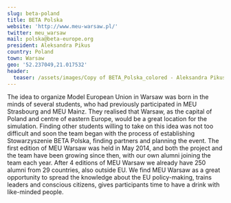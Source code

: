 ```yaml
---
slug: beta-poland
title: BETA Polska
website: 'http://www.meu-warsaw.pl/'
twitter: meu_warsaw
mail: polska@beta-europe.org
president: Aleksandra Pikus
country: Poland
town: Warsaw
geo: '52.237049,21.017532'
header:
  teaser: /assets/images/Copy of BETA_Polska_colored - Aleksandra Pikus.png
---
```

The idea to organize Model European Union in Warsaw was born in the minds of several students, who had previously participated in MEU Strasbourg and MEU Mainz. They realised that Warsaw, as the capital of Poland and centre of eastern Europe, would be a great location for the simulation. Finding other students willing to take on this idea was not too difficult and soon the team began with the process of establishing Stowarzyszenie BETA Polska, finding partners and planning the event. The first edition of MEU Warsaw was held in May 2014, and both the project and the team have been growing since then, with our own alumni joining the team each year. After 4 editions of MEU Warsaw we already have 250 alumni from 29 countries, also outside EU. We find MEU Warsaw as a great opportunity to spread the knowledge about the EU policy-making, trains leaders and conscious citizens, gives participants time to have a drink with like-minded people.
